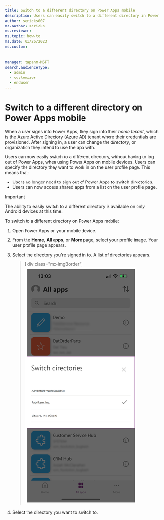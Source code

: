 ```yaml
---
title: Switch to a different directory on Power Apps mobile
description: Users can easily switch to a different directory in Power Apps mobile.
author: sericks007
ms.author: sericks
ms.reviewer: 
ms.topic: how-to
ms.date: 01/26/2023
ms.custom: 


manager: tapanm-MSFT
search.audienceType: 
  - admin
  - customizer
  - enduser
---
```


# Switch to a different directory on Power Apps mobile

When a user signs into Power Apps, they sign into their *home tenant*, which is the Azure Active Directory (Azure AD) tenant where their credentials are provisioned. After signing in, a user can change the *directory*, or organization they intend to use the app with. 

Users can now easily switch to a different directory, without having to log out of Power Apps, when using Power Apps on mobile devices. Users can specify the directory they want to work in on the user profile page.  This means that:

- Users no longer need to sign out of Power Apps to switch directories.
- Users can now access shared apps from a list on the user profile page.

> [!Important]
> The ability to easily switch to a different directory is available on only Android devices at this time.

To switch to a different directory on Power Apps mobile:

1. Open Power Apps on your mobile device.
2. From the **Home**, **All apps**, or **More** page, select your profile image. Your user profile page appears.
3. Select the directory you're signed in to. A list of directories appears.
    
    > [!div class="mx-imgBorder"] 
    > ![A list of directories.](media/tenant-switcher.png "A list of directories.")
   
4. Select the directory you want to switch to.



